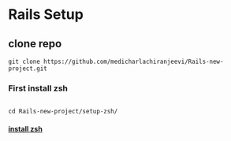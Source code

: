# Rails Setup
## clone repo

```
git clone https://github.com/medicharlachiranjeevi/Rails-new-project.git
```
### First install zsh
```

cd Rails-new-project/setup-zsh/
```

#### [install zsh](setup-zsh/README.md)
